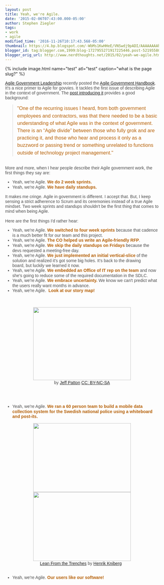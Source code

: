 ```yaml
---
layout: post
title: Yeah, we're Agile.
date: '2015-02-06T07:43:00.000-05:00'
author: Stephen Ziegler
tags:
- work
- agile
modified_time: '2016-11-26T10:17:43.568-05:00'
thumbnail: https://4.bp.blogspot.com/-WbMs1KwHHeE/VNSwdj9pADI/AAAAAAAAhAM/DC1KE9Jojxk/s72-c/story%2Bmap.png
blogger_id: tag:blogger.com,1999:blog-1727955271917225446.post-5219558099692532487
blogger_orig_url: http://www.nerdthoughts.net/2015/02/yeah-we-agile.html
---
```


{% include image.html name="test" atl="test" caption="what is the page slug?" %}



<div style="-webkit-composition-fill-color: rgba(130, 98, 83, 0.0980392); color: rgba(0, 0, 0, 0.701961); font-family: UICTFontTextStyleBody; text-decoration: -webkit-letterpress;"><span style="font-family: &quot;arial&quot; , &quot;helvetica&quot; , sans-serif;"><a href="http://www.agilegovleaders.org/">Agile Government Leadership</a>&nbsp;recently posted the <a href="http://handbook.agilegovleaders.org/">Agile Government Handbook</a>. It's a nice primer to Agile for govvies. It tackles the first issue of describing Agile in the context of government. The <a href="http://govfresh.com/2015/02/agl-launches-agile-government-handbook/">post introducing it</a> provides a good background:</span><br /><blockquote class="tr_bq"><span style="background-color: white; font-size: 16.1499996185303px; line-height: 24.2249984741211px;"><span style="color: #b45f06; font-family: &quot;arial&quot; , &quot;helvetica&quot; , sans-serif;">"One of the recurring issues I heard, from both government employees and contractors, was that there needed to be a basic understanding of what Agile was in the context of government. There is an “Agile divide” between those who fully grok and are practicing it, and those who hear and process it only as a buzzword or passing trend or something unrelated to functions outside of technology project management."</span></span></blockquote><span style="font-family: &quot;arial&quot; , &quot;helvetica&quot; , sans-serif;"><br /></span><span style="font-family: &quot;arial&quot; , &quot;helvetica&quot; , sans-serif;">More and more, when I hear people describe their Agile government work, the first things they say are:</span></div><div style="-webkit-composition-fill-color: rgba(130, 98, 83, 0.0980392); color: rgba(0, 0, 0, 0.701961); font-family: UICTFontTextStyleBody; text-decoration: -webkit-letterpress;"><ul><li><span style="font-family: &quot;arial&quot; , &quot;helvetica&quot; , sans-serif;">Yeah, we're Agile. <b><span style="color: #b45f06;">We do 2 week sprints.&nbsp;</span></b></span></li><li><span style="font-family: &quot;arial&quot; , &quot;helvetica&quot; , sans-serif;">Yeah, we're Agile. <span style="color: #b45f06;"><b>We have daily standups.</b></span>&nbsp;</span></li></ul></div><div style="-webkit-composition-fill-color: rgba(130, 98, 83, 0.0980392); color: rgba(0, 0, 0, 0.701961); font-family: UICTFontTextStyleBody; text-decoration: -webkit-letterpress;"><span style="font-family: &quot;arial&quot; , &quot;helvetica&quot; , sans-serif;">It makes me cringe.&nbsp;Agile in government is different. I accept that. But, I keep sensing a strict adherence to Scrum and its ceremonies instead of a true Agile mindset. Two week sprints and standups shouldn't be the first thing that comes to mind when being Agile.</span><br /><span style="font-family: &quot;arial&quot; , &quot;helvetica&quot; , sans-serif;"><br /></span><span style="font-family: &quot;arial&quot; , &quot;helvetica&quot; , sans-serif;">Here are the first things I'd rather hear:</span></div><div style="-webkit-composition-fill-color: rgba(130, 98, 83, 0.0980392); color: rgba(0, 0, 0, 0.701961); font-family: UICTFontTextStyleBody; text-decoration: -webkit-letterpress;"><ul><li><span style="font-family: &quot;arial&quot; , &quot;helvetica&quot; , sans-serif;">Yeah, we're Agile. <b><span style="color: #b45f06;">We switched to four week sprints</span></b> because that cadence is a much better fit for our team and this project.</span></li><li><span style="font-family: &quot;arial&quot; , &quot;helvetica&quot; , sans-serif;">Yeah, we're Agile. <b><span style="color: #b45f06;">The CO helped us write an Agile-friendly RFP</span></b>.</span></li><li><span style="font-family: &quot;arial&quot; , &quot;helvetica&quot; , sans-serif;">Yeah, we're Agile. <b><span style="color: #b45f06;">We skip the daily standups on Fridays</span></b> because the devs requested a meeting-free day.</span></li><li><span style="font-family: &quot;arial&quot; , &quot;helvetica&quot; , sans-serif;">Yeah, we're Agile. <b><span style="color: #b45f06;">We just implemented an initial vertical-slice</span></b> of the solution and realized it's got some big holes. It's back to the drawing board,&nbsp;but luckily we learned it now.</span></li><li><span style="font-family: &quot;arial&quot; , &quot;helvetica&quot; , sans-serif;">Yeah, we're Agile. <b><span style="color: #b45f06;">We embedded an Office of IT rep on the team</span></b> and now she's going to reduce some of the required documentation in the SDLC.</span></li><li><span style="font-family: &quot;arial&quot; , &quot;helvetica&quot; , sans-serif;">Yeah, we're Agile. <b><span style="color: #b45f06;">We embrace uncertainty.</span></b> We know we can't predict what the users really want months in advance.</span></li><li><span style="font-family: &quot;arial&quot; , &quot;helvetica&quot; , sans-serif;">Yeah, we're Agile. <span style="color: #b45f06;"><b>&nbsp;Look at our story map!</b></span></span></li></ul><span style="font-family: &quot;arial&quot; , &quot;helvetica&quot; , sans-serif;"><br /></span><br /><div class="separator" style="clear: both; text-align: center;"><a href="http://4.bp.blogspot.com/-WbMs1KwHHeE/VNSwdj9pADI/AAAAAAAAhAM/DC1KE9Jojxk/s1600/story%2Bmap.png" imageanchor="1" style="margin-left: 1em; margin-right: 1em;"><span style="font-family: &quot;arial&quot; , &quot;helvetica&quot; , sans-serif;"><img border="0" height="239" src="https://4.bp.blogspot.com/-WbMs1KwHHeE/VNSwdj9pADI/AAAAAAAAhAM/DC1KE9Jojxk/s1600/story%2Bmap.png" width="320" /></span></a></div><div class="separator" style="clear: both; text-align: center;"><span style="font-family: &quot;arial&quot; , &quot;helvetica&quot; , sans-serif;"> by <a href="https://twitter.com/jeffpatton">Jeff Patton</a> <a href="http://creativecommons.org/licenses/by-nc-sa/2.0/">CC: BY-NC-SA</a></span></div><span style="font-family: &quot;arial&quot; , &quot;helvetica&quot; , sans-serif;"><br /></span><span style="font-family: &quot;arial&quot; , &quot;helvetica&quot; , sans-serif;"><br /></span><br /><ul><li><span style="font-family: &quot;arial&quot; , &quot;helvetica&quot; , sans-serif;">Yeah, we're Agile. <b><span style="color: #b45f06;">We ran a 60 person team to build a mobile data collection system for the Swedish national police using a whiteboard and post-its.</span></b></span></li></ul><div class="separator" style="clear: both; text-align: center;"><span style="font-family: &quot;arial&quot; , &quot;helvetica&quot; , sans-serif;"><a href="http://4.bp.blogspot.com/-kcSYVOqPgRI/VNSx1YQOfXI/AAAAAAAAhAc/Z-ODxOfel90/s1600/Lean-from-the-Trenches_Page_15.jpg" imageanchor="1" style="margin-left: 1em; margin-right: 1em;"><img border="0" height="226" src="https://4.bp.blogspot.com/-kcSYVOqPgRI/VNSx1YQOfXI/AAAAAAAAhAc/Z-ODxOfel90/s1600/Lean-from-the-Trenches_Page_15.jpg" width="320" /></a><a href="http://1.bp.blogspot.com/-3bAg6LSrZMs/VNSx1uL4WpI/AAAAAAAAhAY/O_CeWDwTbHE/s1600/Lean-from-the-Trenches_Page_18.jpg" imageanchor="1" style="margin-left: 1em; margin-right: 1em;"><img border="0" height="226" src="https://1.bp.blogspot.com/-3bAg6LSrZMs/VNSx1uL4WpI/AAAAAAAAhAY/O_CeWDwTbHE/s1600/Lean-from-the-Trenches_Page_18.jpg" style="cursor: move;" width="320" /></a></span></div><div class="separator" style="clear: both; text-align: center;"><span style="font-family: &quot;arial&quot; , &quot;helvetica&quot; , sans-serif;"><a href="https://www.crisp.se/file-uploads/Lean-from-the-trenches.pdf">Lean From the Trenches</a> by <a href="https://twitter.com/henrikkniberg">Henrik Kniberg</a> &nbsp;</span></div><div><span style="color: #b45f06; font-family: &quot;arial&quot; , &quot;helvetica&quot; , sans-serif;"><b><br /></b></span></div><ul><li><span style="font-family: &quot;arial&quot; , &quot;helvetica&quot; , sans-serif;">Yeah, we're Agile. <span style="color: #b45f06;"><b>Our users like our software!</b></span></span></li></ul></div><div style="-webkit-composition-fill-color: rgba(130, 98, 83, 0.0980392); color: rgba(0, 0, 0, 0.701961); font-family: UICTFontTextStyleBody; text-decoration: -webkit-letterpress;"><br /></div>